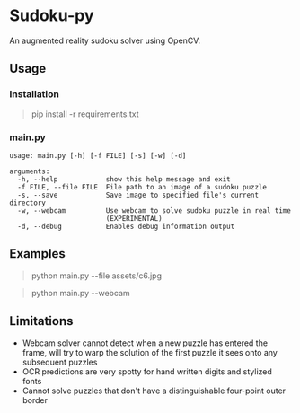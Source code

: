 # Sudoku-py

An augmented reality sudoku solver using OpenCV.

## Usage

### Installation
>pip install -r requirements.txt

### main.py
```
usage: main.py [-h] [-f FILE] [-s] [-w] [-d]

arguments:
  -h, --help            show this help message and exit
  -f FILE, --file FILE  File path to an image of a sudoku puzzle
  -s, --save            Save image to specified file's current directory
  -w, --webcam          Use webcam to solve sudoku puzzle in real time
                        (EXPERIMENTAL)
  -d, --debug           Enables debug information output
```

## Examples
>python main.py --file assets/c6.jpg



>python main.py --webcam





## Limitations
- Webcam solver cannot detect when a new puzzle has entered the frame, will try to warp the solution of the first puzzle it sees onto any subsequent puzzles
- OCR predictions are very spotty for hand written digits and stylized fonts
- Cannot solve puzzles that don't have a distinguishable four-point outer border

